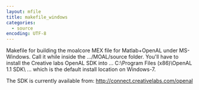 ```yaml
---
layout: mfile
title: makefile_windows
categories:
  - source
encoding: UTF-8
---
```


Makefile for building the moalcore MEX file for Matlab+OpenAL under
MS-Windows. Call it while inside the .../MOAL/source folder. You'll
have to install the Creative labs OpenAL SDK into ...
C:\\Program Files (x86)\\OpenAL 1.1 SDK\\
... which is the default install location on Windows-7.

The SDK is currently available from:
http://connect.creativelabs.com/openal
